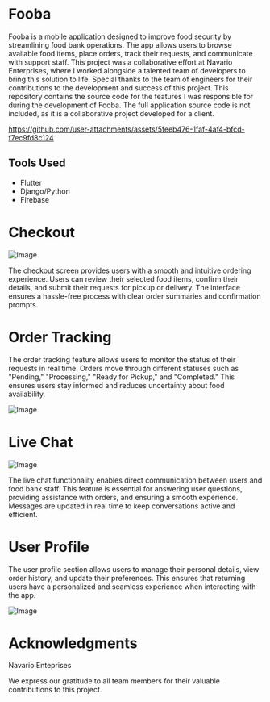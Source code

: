 # Fooba
Fooba is a mobile application designed to improve food security by streamlining food bank operations. The app allows users to browse available food items, place orders, track their requests, and communicate with support staff. This project was a collaborative effort at Navario Enterprises, where I worked alongside a talented team of developers to bring this solution to life. Special thanks to the team of engineers for their contributions to the development and success of this project. This repository contains the source code for the features I was responsible for during the development of Fooba. The full application source code is not included, as it is a collaborative project developed for a client.

https://github.com/user-attachments/assets/5feeb476-1faf-4af4-bfcd-f7ec9fd8c124

## Tools Used
- Flutter
- Django/Python
- Firebase

# Checkout

![Image](https://github.com/user-attachments/assets/afd5b344-2998-46b3-81cc-e44d00602dcc)

The checkout screen provides users with a smooth and intuitive ordering experience. Users can review their selected food items, confirm their details, and submit their requests for pickup or delivery. The interface ensures a hassle-free process with clear order summaries and confirmation prompts.


# Order Tracking

The order tracking feature allows users to monitor the status of their requests in real time. Orders move through different statuses such as "Pending," "Processing," "Ready for Pickup," and "Completed." This ensures users stay informed and reduces uncertainty about food availability.

![Image](https://github.com/user-attachments/assets/afc9fc5b-d0a8-40fd-bf92-9fe839e4d540)


# Live Chat 

![Image](https://github.com/user-attachments/assets/3c8bbef1-a22a-4939-8742-048251ec0470)

The live chat functionality enables direct communication between users and food bank staff. This feature is essential for answering user questions, providing assistance with orders, and ensuring a smooth experience. Messages are updated in real time to keep conversations active and efficient.


# User Profile
The user profile section allows users to manage their personal details, view order history, and update their preferences. This ensures that returning users have a personalized and seamless experience when interacting with the app.

![Image](https://github.com/user-attachments/assets/86d7d6fc-637d-41c4-b342-0dd25f73ea7c)

# Acknowledgments
Navario Enteprises

We express our gratitude to all team members for their valuable contributions to this project.
